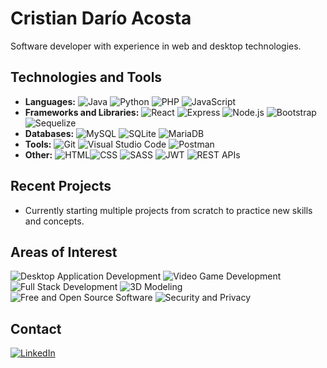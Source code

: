 # Cristian Darío Acosta

Software developer with experience in web and desktop technologies.

## Technologies and Tools

- **Languages:** ![Java](https://img.shields.io/badge/-Java-000000?logo=openjdk&logoColor=white&style=plastic) ![Python](https://img.shields.io/badge/-Python-3776AB?logo=python&logoColor=white&style=plastic) ![PHP](https://img.shields.io/badge/-PHP-777BB4?logo=php&logoColor=white&style=plastic) ![JavaScript](https://img.shields.io/badge/-JavaScript-F7DF1E?logo=JavaScript&logoColor=black&style=plastic)
- **Frameworks and Libraries:** ![React](https://img.shields.io/badge/-React-61DAFB?logo=react&logoColor=black&style=plastic) ![Express](https://img.shields.io/badge/-Express-000000?logo=express&logoColor=white&style=plastic) ![Node.js](https://img.shields.io/badge/-Node.js-339933?logo=node.js&logoColor=white&style=plastic) ![Bootstrap](https://img.shields.io/badge/-Bootstrap-563D7C?logo=bootstrap&logoColor=white&style=plastic) ![Sequelize](https://img.shields.io/badge/-Sequelize-52B0E8?logo=sequelize&logoColor=white&style=plastic)
- **Databases:** ![MySQL](https://img.shields.io/badge/-MySQL-4479A1?logo=mysql&logoColor=white&style=plastic) ![SQLite](https://img.shields.io/badge/-SQLite-003B57?logo=sqlite&logoColor=white&style=plastic) ![MariaDB](https://img.shields.io/badge/-MariaDB-003545?logo=mariadb&logoColor=white&style=plastic)
- **Tools:** ![Git](https://img.shields.io/badge/-Git-F05032?logo=git&logoColor=white&style=plastic) ![Visual Studio Code](https://img.shields.io/badge/-Visual%20Studio%20Code-007ACC?logo=visual-studio-code&logoColor=white&style=plastic) ![Postman](https://img.shields.io/badge/-Postman-FF6C37?logo=postman&logoColor=white&style=plastic)
- **Other:** ![HTML](https://img.shields.io/badge/-HTML-E34F26?logo=html5&logoColor=white&style=plastic)![CSS](https://img.shields.io/badge/-CSS-1572B6?logo=css3&logoColor=white&style=plastic) ![SASS](https://img.shields.io/badge/-SASS-CC6699?logo=sass&logoColor=white&style=plastic) ![JWT](https://img.shields.io/badge/-JWT-000000?logo=json-web-tokens&logoColor=white&style=plastic) ![REST APIs](https://img.shields.io/badge/-REST%20APIs-25A162?logo=api&logoColor=white&style=plastic)

## Recent Projects

- Currently starting multiple projects from scratch to practice new skills and concepts.
  
## Areas of Interest

![Desktop Application Development](https://img.shields.io/badge/Desktop%20Application%20Development-007ACC?style=plastic&logo=linux&logoColor=white)
![Video Game Development](https://img.shields.io/badge/Video%20Game%20Development-FF0000?style=plastic&logo=gamedeveloper&logoColor=white)
![Full Stack Development](https://img.shields.io/badge/Full%20Stack%20Development-4CAF50?style=plastic&logo=code&logoColor=white)
![3D Modeling](https://img.shields.io/badge/3D%20Modeling-FF9800?style=plastic&logo=blender&logoColor=white)
![Free and Open Source Software](https://img.shields.io/badge/FOSS-00BFFF?style=plastic&logo=github&logoColor=white)
![Security and Privacy](https://img.shields.io/badge/Security%20and%20Privacy-FF5722?style=plastic&logo=gnuprivacyguard&logoColor=white)

## Contact

[![LinkedIn](https://img.shields.io/badge/-LinkedIn-0077B5?logo=linkedin&logoColor=white&style=plastic)](https://linkedin.com/in/cristian-acosta01)




